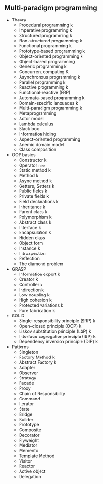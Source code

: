 ## Multi-paradigm programming

- Theory
  - Procedural programming k
  - Imperative programming k
  - Structured programming k
  - Non-structured programming k
  - Functional programming k
  - Prototype-based programming k
  - Object-oriented programming k
  - Object-based programming
  - Generic programming k
  - Concurrent computing K
  - Asynchronous programming k
  - Parallel programming k
  - Reactive programming k
  - Functional-reactive (FRP)
  - Automata-based programming k
  - Domain-specific languages k
  - Multi-paradigm programming k
  - Metaprogramming
  - Actor model
  - Lambda calculus
  - Black box
  - Information hiding
  - Aspect-oriented programming
  - Anemic domain model
  - Class composition
- OOP basics
  - Constructor k
  - Operator `new`
  - Static method k
  - Method k
  - Async method k
  - Getters, Setters k
  - Public fields k
  - Private fields k
  - Field declarations k
  - Inheritance k
  - Parent class k
  - Polymorphism k
  - Abstract class k
  - Interface k
  - Encapsulation k
  - Hidden class
  - Object form
  - Instance k
  - Introspection
  - Reflection
  - The diamond problem
- GRASP
  - Information expert k
  - Creator k
  - Controller k
  - Indirection k
  - Low coupling k
  - High cohesion k
  - Protected variations k
  - Pure fabrication k
- SOLID
  - Single-responsibility principle (SRP) k
  - Open–closed principle (OCP) k
  - Liskov substitution principle (LSP) k
  - Interface segregation principle (ISP) k
  - Dependency inversion principle (DIP) k
- Patterns
  - Singleton
  - Factory Method k
  - Abstract Factory k
  - Adapter
  - Observer
  - Strategy
  - Facade
  - Proxy
  - Chain of Responsibility
  - Command
  - Iterator
  - State
  - Bridge
  - Builder
  - Prototype
  - Composite
  - Decorator
  - Flyweight
  - Mediator
  - Memento
  - Template Method
  - Visitor
  - Reactor
  - Active object
  - Delegation
